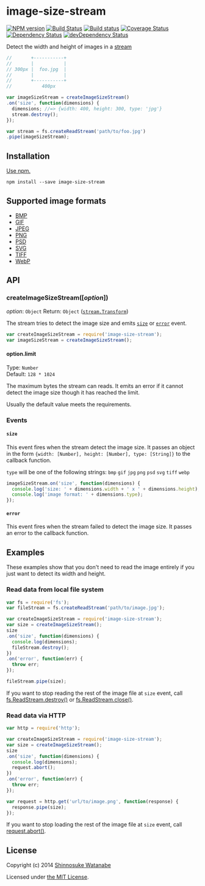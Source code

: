 # image-size-stream 

[![NPM version](https://img.shields.io/npm/v/image-size-stream.svg?style=flat)](https://www.npmjs.com/package/image-size-stream)
[![Build Status](https://travis-ci.org/shinnn/image-size-stream.svg)](https://travis-ci.org/shinnn/image-size-stream)
[![Build status](https://ci.appveyor.com/api/projects/status/y05fwx2rwnf1kdh6?svg=true)](https://ci.appveyor.com/project/ShinnosukeWatanabe/image-size-stream)
[![Coverage Status](https://img.shields.io/coveralls/shinnn/image-size-stream.svg?style=flat)](https://coveralls.io/r/shinnn/image-size-stream)
[![Dependency Status](https://img.shields.io/david/shinnn/image-size-stream.svg?style=flat&label=deps)](https://david-dm.org/shinnn/image-size-stream)
[![devDependency Status](https://img.shields.io/david/dev/shinnn/image-size-stream.svg?style=flat&label=devDeps)](https://david-dm.org/shinnn/image-size-stream#info=devDependencies)

Detect the width and height of images in a [stream](http://nodejs.org/api/stream.html)

```javascript
//       +-----------+
//       |           |
// 300px |  foo.jpg  |
//       |           |
//       +-----------+
//           400px 

var imageSizeStream = createImageSizeStream()
.on('size', function(dimensions) {
  dimensions; //=> {width: 400, height: 300, type: 'jpg'}
  stream.destroy();
});

var stream = fs.createReadStream('path/to/foo.jpg')
.pipe(imageSizeStream);
```

## Installation

[Use npm.](https://docs.npmjs.com/cli/install)

```
npm install --save image-size-stream
```

## Supported image formats

* [BMP](http://wikipedia.org/wiki/BMP_file_format)
* [GIF](http://wikipedia.org/wiki/Graphics_Interchange_Format)
* [JPEG](http://wikipedia.org/wiki/JPEG)
* [PNG](http://wikipedia.org/wiki/Portable_Network_Graphics)
* [PSD](http://wikipedia.org/wiki/Adobe_Photoshop#File_format)
* [SVG](http://wikipedia.org/wiki/Scalable_Vector_Graphics)
* [TIFF](http://wikipedia.org/wiki/Tagged_Image_File_Format)
* [WebP](http://wikipedia.org/wiki/WebP)
 
## API

### createImageSizeStream([*option*])

*option*: `Object`
Return: `Object` ([`stream.Transform`](http://nodejs.org/api/stream.html#stream_class_stream_transform))

The stream tries to detect the image size and emits [`size`](#size) or [`error`](#error) event.

```javascript
var createImageSizeStream = require('image-size-stream');
var imageSizeStream = createImageSizeStream();
```

#### option.limit

Type: `Number`  
Default: `128 * 1024`

The maximum bytes the stream can reads. It emits an error if it cannot detect the image size though it has reached the limit.

Usually the default value meets the requirements.

### Events

#### `size`

This event fires when the stream detect the image size. It passes an object in the form `{width: [Number], height: [Number], type: [String]}` to the callback function.

`type` will be one of the following strings: `bmp` `gif` `jpg` `png` `psd` `svg` `tiff` `webp`

```javascript
imageSizeStream.on('size', function(dimensions) {
  console.log('size: ' + dimensions.width + ' x ' + dimensions.height);
  console.log('image format: ' + dimensions.type);
});
```

#### `error`

This event fires when the stream failed to detect the image size. It passes an error to the callback function.

## Examples

These examples show that you don't need to read the image entirely if you just want to detect its width and height.

### Read data from local file system

```javascript
var fs = require('fs');
var fileStream = fs.createReadStream('path/to/image.jpg');

var createImageSizeStream = require('image-size-stream');
var size = createImageSizeStream();
size
.on('size', function(dimensions) {
  console.log(dimensions);
  fileStream.destroy();
})
.on('error', function(err) {
  throw err;
});

fileStream.pipe(size);
```

If you want to stop reading the rest of the image file at `size` event, call [fs.ReadStream.destroy()](https://github.com/joyent/node/blob/a5778cdf01425ae39cea80b62f9ec6740aec724a/lib/fs.js#L1587-L1594) or [fs.ReadStream.close()](https://github.com/joyent/node/blob/a5778cdf01425ae39cea80b62f9ec6740aec724a/lib/fs.js#L1597-L1620).

### Read data via HTTP

```javascript
var http = require('http');

var createImageSizeStream = require('image-size-stream');
var size = createImageSizeStream();
size
.on('size', function(dimensions) {
  console.log(dimensions);
  request.abort();
})
.on('error', function(err) {
  throw err;
});

var request = http.get('url/to/image.png', function(response) {
  response.pipe(size);
});
```

If you want to stop loading the rest of the image file at `size` event, call [request.abort()](http://nodejs.org/api/http.html#http_request_abort).

## License

Copyright (c) 2014 [Shinnosuke Watanabe](https://github.com/shinnn)

Licensed under [the MIT License](./LICENSE).
